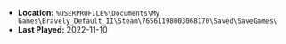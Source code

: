 * **Location:** `%USERPROFILE%\Documents\My Games\Bravely_Default_II\Steam\76561198003068170\Saved\SaveGames\`
* **Last Played:** 2022-11-10